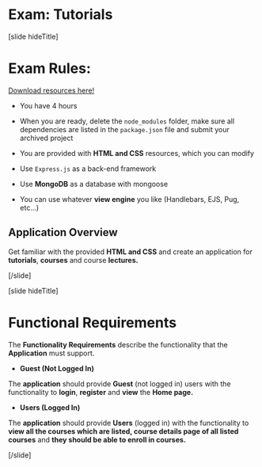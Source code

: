 # Exam: Tutorials

[slide hideTitle]

# Exam Rules:

[Download resources here!](https://mega.nz/file/2M5VGaAA#5sRZMsVki9oEhwa6QSTc6WASG3GKXFELO-kxCgD0qAk)

- You have 4 hours

- When you are ready, delete the `node_modules` folder, make sure all dependencies are listed in the `package.json` file and submit your archived project

- You are provided with **HTML and CSS** resources, which you can modify

- Use `Express.js` as a back-end framework

- Use **MongoDB** as a database with mongoose

- You can use whatever **view engine** you like (Handlebars, EJS, Pug, etc...)


## Application Overview

Get familiar with the provided **HTML and CSS** and create an application for **tutorials**, **courses** and course **lectures.**

[/slide]

[slide hideTitle]
# Functional Requirements

The **Functionality Requirements** describe the functionality that the **Application** must support.

- **Guest (Not Logged In)**

The **application** should provide **Guest** (not logged in) users with the functionality to **login**, **register** and **view** the **Home page.**

- **Users (Logged In)**

The **application** should provide **Users** (logged in) with the functionality to **view all the courses which are listed, course details page of all listed courses** and **they should be able to enroll in courses.** 

[/slide]

